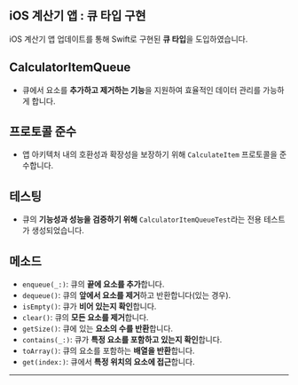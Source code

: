 ## iOS 계산기 앱 : 큐 타입 구현

iOS 계산기 앱 업데이트를 통해 Swift로 구현된 **큐 타입**을 도입하였습니다.

## CalculatorItemQueue

- 큐에서 요소를 **추가하고 제거하는 기능**을 지원하여 효율적인 데이터 관리를 가능하게 합니다.

## 프로토콜 준수

- 앱 아키텍처 내의 호환성과 확장성을 보장하기 위해 `CalculateItem` 프로토콜을 준수합니다.

## 테스팅

- 큐의 **기능성과 성능을 검증하기 위해** `CalculatorItemQueueTest`라는 전용 테스트가 생성되었습니다.

## 메소드

- `enqueue(_:)`: 큐의 **끝에 요소를 추가**합니다.
- `dequeue()`: 큐의 **앞에서 요소를 제거**하고 반환합니다(있는 경우).
- `isEmpty()`: 큐가 **비어 있는지 확인**합니다.
- `clear()`: 큐의 **모든 요소를 제거**합니다.
- `getSize()`: 큐에 있는 **요소의 수를 반환**합니다.
- `contains(_:)`: 큐가 **특정 요소를 포함하고 있는지 확인**합니다.
- `toArray()`: 큐의 요소를 포함하는 **배열을 반환**합니다.
- `get(index:)`: 큐에서 **특정 위치의 요소에 접근**합니다.

---
